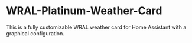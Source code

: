 # WRAL-Platinum-Weather-Card
This is a fully customizable WRAL weather card for Home Assistant with a graphical configuration.

